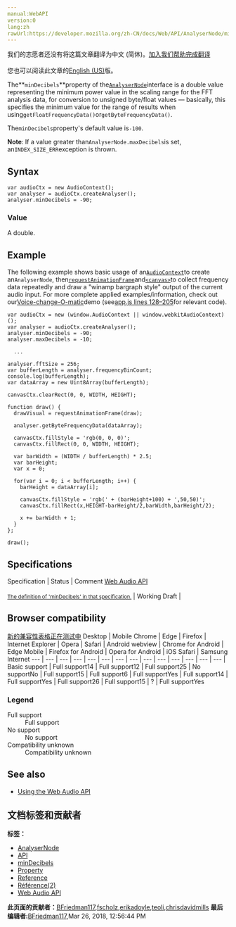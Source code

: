 ```yaml
---
manual:WebAPI
version:0
lang:zh
rawUrl:https://developer.mozilla.org/zh-CN/docs/Web/API/AnalyserNode/minDecibels
---
```




<bdi>我们的志愿者还没有将这篇文章翻译为<bdi>中文 (简体)</bdi>。[加入我们帮助完成翻译](%22417 "")<br></br>您也可以阅读此文章的[English (US)](%14086 "")版。</bdi>






The**`minDecibels`**property of the[`AnalyserNode`](%14074 "The AnalyserNode interface represents a node able to provide real-time frequency and time-domain analysis information. It is an AudioNode that passes the audio stream unchanged from the input to the output, but allows you to take the generated data, process it, and create audio visualizations.")interface is a double value representing the minimum power value in the scaling range for the FFT analysis data, for conversion to unsigned byte/float values — basically, this specifies the minimum value for the range of results when using`getFloatFrequencyData()`or`getByteFrequencyData()`.



The`minDecibels`property&#39;s default value is`-100`.



**Note**: If a value greater than`AnalyserNode.maxDecibels`is set, an`INDEX_SIZE_ERR`exception is thrown.



## Syntax<a name="Syntax"></a>

```
var audioCtx = new AudioContext();
var analyser = audioCtx.createAnalyser();
analyser.minDecibels = -90;
```

### Value<a name="Value"></a>


A double.


## Example<a name="Example"></a>


The following example shows basic usage of an[`AudioContext`](%3818 "The AudioContext interface represents an audio-processing graph built from audio modules linked together, each represented by an AudioNode. An audio context controls both the creation of the nodes it contains and the execution of the audio processing, or decoding. You need to create an AudioContext before you do anything else, as everything happens inside a context.")to create an`AnalyserNode`, then[`requestAnimationFrame`](%16394 "You should call this method whenever you're ready to update your animation onscreen. This will request that your animation function be called before the browser performs the next repaint. The number of callbacks is usually 60 times per second, but will generally match the display refresh rate in most web browsers as per W3C recommendation. requestAnimationFrame() calls are paused in most browsers when running in background tabs or hidden <iframe>s in order to improve performance and battery life.")and[`<canvas>`](%470 "Use the HTML <canvas> element with either the canvas scripting API or the WebGL API to draw graphics and animations.")to collect frequency data repeatedly and draw a &quot;winamp bargraph style&quot; output of the current audio input. For more complete applied examples/information, check out our[Voice-change-O-matic](%3848 "")demo (see[app.js lines 128–205](%3431 "")for relevant code).


```
var audioCtx = new (window.AudioContext || window.webkitAudioContext)();
var analyser = audioCtx.createAnalyser();
analyser.minDecibels = -90;
analyser.maxDecibels = -10;

  ...

analyser.fftSize = 256;
var bufferLength = analyser.frequencyBinCount;
console.log(bufferLength);
var dataArray = new Uint8Array(bufferLength);

canvasCtx.clearRect(0, 0, WIDTH, HEIGHT);

function draw() {
  drawVisual = requestAnimationFrame(draw);

  analyser.getByteFrequencyData(dataArray);

  canvasCtx.fillStyle = 'rgb(0, 0, 0)';
  canvasCtx.fillRect(0, 0, WIDTH, HEIGHT);

  var barWidth = (WIDTH / bufferLength) * 2.5;
  var barHeight;
  var x = 0;

  for(var i = 0; i < bufferLength; i++) {
    barHeight = dataArray[i];

    canvasCtx.fillStyle = 'rgb(' + (barHeight+100) + ',50,50)';
    canvasCtx.fillRect(x,HEIGHT-barHeight/2,barWidth,barHeight/2);

    x += barWidth + 1;
  }
};

draw();
```

## Specifications<a name="Specifications"></a>
Specification | Status | Comment 
[Web Audio API<br></br><small>The definition of &#39;minDecibels&#39; in that specification.</small>](%22418 "") | Working Draft |  


## Browser compatibility<a name="Browser_compatibility"></a>
[新的兼容性表格正在测试中<i></i>](%3360 "")
<abbr>Desktop<i></i></abbr> | <abbr>Mobile<i></i></abbr> 
<abbr>Chrome<i></i></abbr> | <abbr>Edge<i></i></abbr> | <abbr>Firefox<i></i></abbr> | <abbr>Internet Explorer<i></i></abbr> | <abbr>Opera<i></i></abbr> | <abbr>Safari<i></i></abbr> | <abbr>Android webview<i></i></abbr> | <abbr>Chrome for Android<i></i></abbr> | <abbr>Edge Mobile<i></i></abbr> | <abbr>Firefox for Android<i></i></abbr> | <abbr>Opera for Android<i></i></abbr> | <abbr>iOS Safari<i></i></abbr> | <abbr>Samsung Internet<i></i></abbr> 
 ---  |  ---  |  ---  |  ---  |  ---  |  ---  |  ---  |  ---  |  ---  |  ---  |  ---  |  ---  |  ---  |  ---  | 
Basic support | <abbr>Full support</abbr>14 | <abbr>Full support</abbr>12 | <abbr>Full support</abbr>25 | <abbr>No support</abbr>No | <abbr>Full support</abbr>15 | <abbr>Full support</abbr>6 | <abbr>Full support</abbr>Yes | <abbr>Full support</abbr>14 | <abbr>Full support</abbr>Yes | <abbr>Full support</abbr>26 | <abbr>Full support</abbr>15 | <abbr>?</abbr> | <abbr>Full support</abbr>Yes 


### Legend<a name="Legend"></a>
<dl><dt id=''><abbr>Full support</abbr></dt><dd>Full support</dd><dt id=''><abbr>No support</abbr></dt><dd>No support</dd><dt id=''><abbr>Compatibility unknown</abbr></dt><dd>Compatibility unknown</dd></dl>


## See also<a name="See_also"></a>

* [Using the Web Audio API](%3811 "")



## 文档标签和贡献者
**标签：**
* [AnalyserNode](%22419 "")
* [API](%50 "")
* [minDecibels](%22420 "")
* [Property](%14490 "")
* [Reference](%3381 "")
* [Référence(2)](%3892 "")
* [Web Audio API](%3830 "")

**此页面的贡献者：**[BFriedman117](%22421 ""),[fscholz](%60 ""),[erikadoyle](%3894 ""),[teoli](%160 ""),[chrisdavidmills](%3495 "")
**最后编辑者:**[BFriedman117](%22421 ""),<time>Mar 26, 2018, 12:56:44 PM</time>


